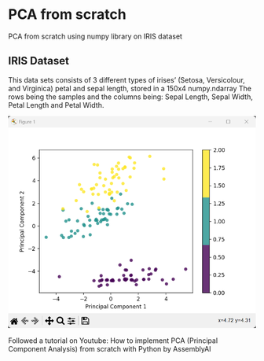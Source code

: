 # PCA from scratch
PCA from scratch using numpy library on IRIS dataset

## IRIS Dataset
This data sets consists of 3 different types of irises’ (Setosa, Versicolour, and Virginica) petal and sepal length, stored in a 150x4 numpy.ndarray
The rows being the samples and the columns being: Sepal Length, Sepal Width, Petal Length and Petal Width.

![](/PCA_output.png?raw=true "PCA output")

Followed a tutorial on Youtube: How to implement PCA (Principal Component Analysis) from scratch with Python by AssemblyAI
